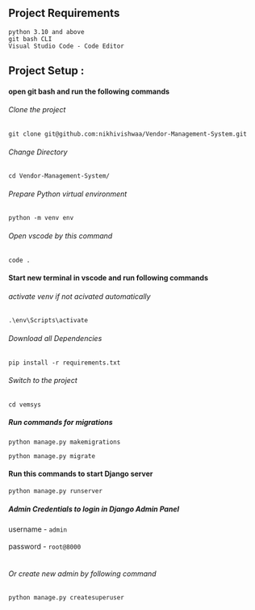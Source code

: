 
## Project Requirements

`python 3.10 and above`<br>
`git bash CLI`<br>
`Visual Studio Code - Code Editor`<br>

## Project Setup : 

#### open git bash and run the following commands

###### Clone the project
```
git clone git@github.com:nikhivishwaa/Vendor-Management-System.git
```

###### Change Directory
```
cd Vendor-Management-System/
``` 

###### Prepare Python virtual environment
```
python -m venv env
```

###### Open vscode by this command
```
code .
```


#### Start new terminal in vscode and run following commands

###### activate venv if not acivated automatically
```
.\env\Scripts\activate
```

###### Download all Dependencies
```
pip install -r requirements.txt
```

###### Switch to the project
```
cd vemsys
```

##### Run commands for migrations
```
python manage.py makemigrations
```
```
python manage.py migrate
```


#### Run this commands to start Django server

```
python manage.py runserver
```

##### Admin Credentials to login in Django Admin Panel

username - `admin`<br><br>
password - `root@8000`<br><br>

###### Or create new admin by following command

```
python manage.py createsuperuser
```

